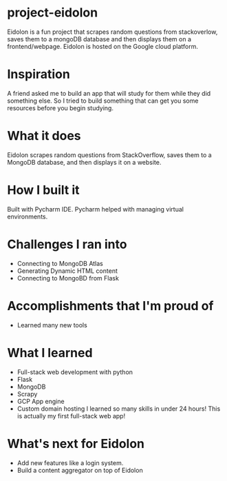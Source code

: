# project-eidolon
Eidolon is a fun project that scrapes random questions from stackoverlow, saves them to a mongoDB database and then displays them on a frontend/webpage. Eidolon is hosted on the Google cloud platform.

# Inspiration
A friend asked me to build an app that will study for them while they did something else. So I tried to build something that can get you some resources before you begin studying.

# What it does
Eidolon scrapes random questions from StackOverflow, saves them to a MongoDB database, and then displays it on a website.

# How I built it
Built with Pycharm IDE. Pycharm helped with managing virtual environments.

# Challenges I ran into
- Connecting to MongoDB Atlas
- Generating Dynamic HTML content
- Connecting to MongoBD from Flask

# Accomplishments that I'm proud of
- Learned many new tools

# What I learned
- Full-stack web development with python
- Flask
- MongoDB
- Scrapy
- GCP App engine
- Custom domain hosting
I learned so many skills in under 24 hours! This is actually my first full-stack web app!

# What's next for Eidolon
- Add new features like a login system.
- Build a content aggregator on top of Eidolon
